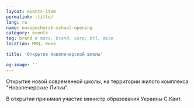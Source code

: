 ```yaml
---
layout: events-item
permalink: :title/
lang: ru
name: novopechersk-school-opening
category: events
tag: brand # mass, brand, corp, btl, mice
location: МВЦ, Киев

title: 'Открытие Новопечерской школы'

og-image: ''
---
```


Открытие новой современной школы, на территории жилого комплекса "Новопечерские Липки".

В открытии принимал участие министр образования Украины С.Квит.

